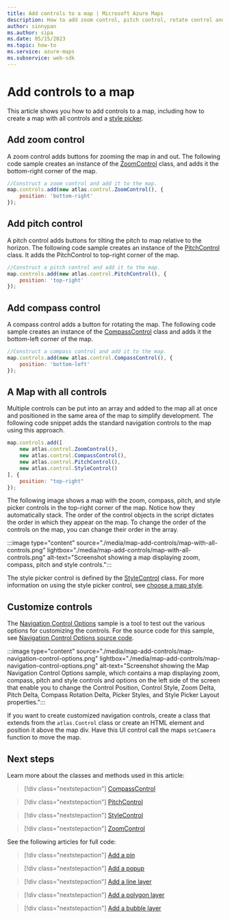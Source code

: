 ```yaml
---
title: Add controls to a map | Microsoft Azure Maps
description: How to add zoom control, pitch control, rotate control and a style picker to a map in Microsoft Azure Maps.
author: sinnypan
ms.author: sipa
ms.date: 05/15/2023
ms.topic: how-to
ms.service: azure-maps
ms.subservice: web-sdk
---
```


# Add controls to a map

This article shows you how to add controls to a map, including how to create a map with all controls and a [style picker].

## Add zoom control

A zoom control adds buttons for zooming the map in and out. The following code sample creates an instance of the [ZoomControl] class, and adds it the bottom-right corner of the map.

```javascript
//Construct a zoom control and add it to the map.
map.controls.add(new atlas.control.ZoomControl(), {
    position: 'bottom-right'
});
```

<!----------------------------------------------------------
<br/>
> [!VIDEO //codepen.io/azuremaps/embed/WKOQyN/?height=265&theme-id=0&default-tab=js,result&embed-version=2&editable=true]
---------------------------------------------------------->

## Add pitch control

A pitch control adds buttons for tilting the pitch to map relative to the horizon. The following code sample creates an instance of the [PitchControl] class. It adds the PitchControl to top-right corner of the map.

```javascript
//Construct a pitch control and add it to the map.
map.controls.add(new atlas.control.PitchControl(), {
    position: 'top-right'
});
```

<!----------------------------------------------------------
<br/>
> [!VIDEO //codepen.io/azuremaps/embed/xJrwaP/?height=500&theme-id=0&default-tab=js,result&embed-version=2&editable=true]
---------------------------------------------------------->

## Add compass control

A compass control adds a button for rotating the map. The following code sample creates an instance of the [CompassControl] class and adds it the bottom-left corner of the map.

```javascript
//Construct a compass control and add it to the map.
map.controls.add(new atlas.control.CompassControl(), {
    position: 'bottom-left'
});
```

<!----------------------------------------------------------
<br/>
> [!VIDEO //codepen.io/azuremaps/embed/GBEoRb/?height=500&theme-id=0&default-tab=js,result&embed-version=2&editable=true]
---------------------------------------------------------->

## A Map with all controls

Multiple controls can be put into an array and added to the map all at once and positioned in the same area of the map to simplify development. The following code snippet adds the standard navigation controls to the map using this approach.

```javascript
map.controls.add([
    new atlas.control.ZoomControl(),
    new atlas.control.CompassControl(),
    new atlas.control.PitchControl(),
    new atlas.control.StyleControl()
], {
    position: "top-right"
});
```

The following image shows a map with the zoom, compass, pitch, and style picker controls in the top-right corner of the map. Notice how they automatically stack. The order of the control objects in the script dictates the order in which they appear on the map. To change the order of the controls on the map, you can change their order in the array.

:::image type="content" source="./media/map-add-controls/map-with-all-controls.png" lightbox="./media/map-add-controls/map-with-all-controls.png" alt-text="Screenshot showing a map displaying zoom, compass, pitch and style controls.":::

<!----------------------------------------------------------
<br/>
> [!VIDEO //codepen.io/azuremaps/embed/qyjbOM/?height=500&theme-id=0&default-tab=js,result&embed-version=2&editable=true]
---------------------------------------------------------->

The style picker control is defined by the [StyleControl] class. For more information on using the style picker control, see [choose a map style].

## Customize controls

The [Navigation Control Options] sample is a tool to test out the various options for customizing the controls. For the source code for this sample, see [Navigation Control Options source code].

:::image type="content" source="./media/map-add-controls/map-navigation-control-options.png" lightbox="./media/map-add-controls/map-navigation-control-options.png" alt-text="Screenshot showing the Map Navigation Control Options sample, which contains a map displaying zoom, compass, pitch and style controls and options on the left side of the screen that enable you to change the Control Position, Control Style, Zoom Delta, Pitch Delta, Compass Rotation Delta, Picker Styles, and Style Picker Layout properties.":::

<!----------------------------------------------------------
<br/>
> [!VIDEO //codepen.io/azuremaps/embed/LwBZMx/?height=700&theme-id=0&default-tab=result]
---------------------------------------------------------->

If you want to create customized navigation controls, create a class that extends from the `atlas.Control` class or create an HTML element and position it above the map div. Have this UI control call the maps `setCamera` function to move the map.

## Next steps

Learn more about the classes and methods used in this article:

> [!div class="nextstepaction"]
> [CompassControl]

> [!div class="nextstepaction"]
> [PitchControl]

> [!div class="nextstepaction"]
> [StyleControl]

> [!div class="nextstepaction"]
> [ZoomControl]

See the following articles for full code:

> [!div class="nextstepaction"]
> [Add a pin]

> [!div class="nextstepaction"]
> [Add a popup]

> [!div class="nextstepaction"]
> [Add a line layer]

> [!div class="nextstepaction"]
> [Add a polygon layer]

> [!div class="nextstepaction"]
> [Add a bubble layer]

[style picker]: choose-map-style.md
[ZoomControl]: /javascript/api/azure-maps-control/atlas.control.zoomcontrol
[PitchControl]: /javascript/api/azure-maps-control/atlas.control.pitchcontrol
[CompassControl]: /javascript/api/azure-maps-control/atlas.control.compasscontrol
[StyleControl]: /javascript/api/azure-maps-control/atlas.control.stylecontrol
[Navigation Control Options]: https://samples.azuremaps.com/controls/map-navigation-control-options
[Navigation Control Options source code]: https://github.com/Azure-Samples/AzureMapsCodeSamples/blob/main/Samples/Controls/Map%20Navigation%20Control%20Options/Map%20Navigation%20Control%20Options.html
[choose a map style]: choose-map-style.md
[Add a pin]: map-add-pin.md
[Add a popup]: map-add-popup.md
[Add a line layer]: map-add-line-layer.md
[Add a polygon layer]: map-add-shape.md
[Add a bubble layer]: map-add-bubble-layer.md
